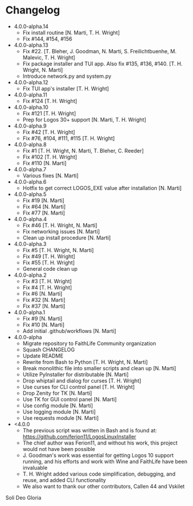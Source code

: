 # Changelog

- 4.0.0-alpha.14
	- Fix install routine [N. Marti, T. H. Wright]
	- Fix #144, #154, #156
- 4.0.0-alpha.13
	- Fix #22. [T. Bleher, J. Goodman, N. Marti, S. Freilichtbuenhe, M. Malevic, T. H. Wright]
	- Fix package installer and TUI app. Also fix #135, #136, #140. [T. H. Wright, N. Marti]
	- Introduce network.py and system.py
- 4.0.0-alpha.12
	- Fix TUI app's installer [T. H. Wright]
- 4.0.0-alpha.11
	- Fix #124 [T. H. Wright]
- 4.0.0-alpha.10
	- Fix #121 [T. H. Wright]
	- Prep for Logos 30+ support [N. Marti, T. H. Wright]
- 4.0.0-alpha.9
	- Fix #42 [T. H. Wright]
	- Fix #76, #104, #111, #115 [T. H. Wright]
- 4.0.0-alpha.8
	- Fix #1 [T. H. Wright, N. Marti, T. Bleher, C. Reeder]
	- Fix #102 [T. H. Wright]
	- Fix #110 [N. Marti]
- 4.0.0-alpha.7
	- Various fixes [N. Marti]
- 4.0.0-alpha.6
	- Hotfix to get correct LOGOS_EXE value after installation [N. Marti]
- 4.0.0-alpha.5
	- Fix #19 [N. Marti]
	- Fix #64 [N. Marti]
	- Fix #77 [N. Marti]
- 4.0.0-alpha.4
	- Fix #46 [T. H. Wright, N. Marti]
	- Fix networking issues [N. Marti]
	- Clean up install procedure [N. Marti]
- 4.0.0-alpha.3
	- Fix #5 [T. H. Wright, N. Marti]
	- Fix #49 [T. H. Wright]
	- Fix #55 [T. H. Wright]
	- General code clean up
- 4.0.0-alpha.2
	- Fix #3 [T. H. Wright]
	- Fix #4 [T. H. Wright]
	- Fix #6 [N. Marti]
	- Fix #32 [N. Marti]
	- Fix #37 [N. Marti]
- 4.0.0-alpha.1
	- Fix #9 [N. Marti]
 	- Fix #10 [N. Marti]
  	- Add initial .github/workflows [N. Marti]
- 4.0.0-alpha
	- Migrate repository to FaithLife Community organization
	- Squash CHANGELOG
	- Update README
	- Rewrite from Bash to Python [T. H. Wright, N. Marti]
	- Break monolithic file into smaller scripts and clean up [N. Marti]
	- Utilize PyInstaller for distributable [N. Marti]
	- Drop whiptail and dialog for curses [T. H. Wright]
	- Use curses for CLI control panel [T. H. Wright]
	- Drop Zenity for TK [N. Marti]
	- Use TK for GUI control panel [N. Marti]
	- Use config module [N. Marti]
	- Use logging module [N. Marti]
	- Use requests module [N. Marti]
- <4.0.0
	- The previous script was written in Bash and is found at: https://github.com/ferion11/LogosLinuxInstaller
	- The chief author was Ferion11, and without his work, this project would not have been possible
	- J. Goodman's work was essential for getting Logos 10 support running, and his efforts and work with Wine and FaithLife have been invaluable
	- T. H. Wright added various code simplification, debugging, and reuse, and added CLI functionality
	- We also want to thank our other contributors, Callen 44 and Vskilet

Soli Deo Gloria

